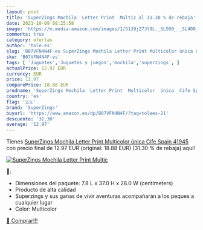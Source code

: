 ```yaml
---
layout: post
title: 'SuperZings Mochila  Letter Print  Multic al 31.30 % de rebaja'
date: 2021-10-09 08:25:58
image: 'https://m.media-amazon.com/images/I/51J9jZ7Jt9L._SL500_._SL400_.jpg'
comments: true
category: ofertas
author: 'tole.es'
slug: 'B07VFN4N4F-es SuperZings Mochila Letter Print Multicolor única Cife...'
sku: 'B07VFN4N4F-es'
tags: [ 'Juguetes','Juguetes y juegos','mochila','superzings', ]
actualPrice: 12.97 EUR
currency: EUR
price: 12.97
comparePrice: 18.88 EUR
prodname: 'SuperZings Mochila  Letter Print  Multicolor  única  Cife Spain 41945 '
country: 'es'
flag: '🇪🇸'
brand: 'SuperZings'
buyurl: 'https://www.amazon.es/dp/B07VFN4N4F/?tag=tolees-21'
descuento: '31.30'
average: '12.97'
---
```


Tienes [SuperZings Mochila  Letter Print  Multicolor  única  Cife Spain 41945 ](https://www.amazon.es/dp/B07VFN4N4F/?tag=tolees-21) con precio final de  12.97 EUR (original: 18.88 EUR) (31.30 %  de rebaja) aqui!

[![SuperZings Mochila  Letter Print  Multic](https://m.media-amazon.com/images/I/51J9jZ7Jt9L._SL500_._SL400_.jpg)](https://www.amazon.es/dp/B07VFN4N4F/?tag=tolees-21)

🔎:

- Dimensiones del paquete: 7.8 L x 37.0 H x 28.0 W (centimeters)
- Producto de alta calidad
- Superzings y sus ganas de vivir aventuras acompañarán a los peques a cualquier lugar
- Color: Multicolor

[🛒 Comprar!!!](https://www.amazon.es/dp/B07VFN4N4F/?tag=tolees-21)
